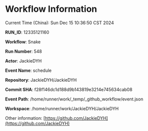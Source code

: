# Workflow Information

Current Time (China): Sun Dec 15 10:36:50 CST 2024  

**RUN_ID**: 12335121160  

**Workflow**: Snake  

**Run Number**: 548  

**Actor**: JackieDYH  

**Event Name**: schedule  

**Repository**: JackieDYH/JackieDYH  

**Commit SHA**: f28f146dc1d188d9b143819e3214e745634cab08  

**Event Path**: /home/runner/work/_temp/_github_workflow/event.json  

**Workspace**: /home/runner/work/JackieDYH/JackieDYH  

Other information: [https://github.com/JackieDYH](https://github.com/JackieDYH)
